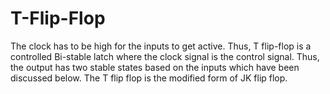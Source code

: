 # T-Flip-Flop
The clock has to be high for the inputs to get active. Thus, T flip-flop is a controlled Bi-stable latch where the clock signal is the control signal. Thus, the output has two stable states based on the inputs which have been discussed below. The T flip flop is the modified form of JK flip flop.
